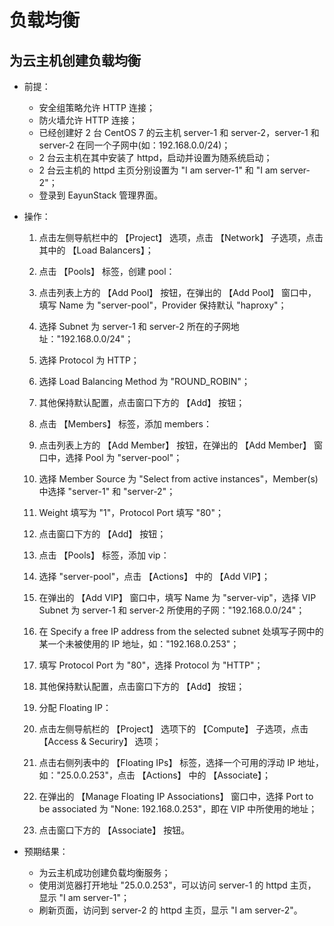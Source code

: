 # 负载均衡

## 为云主机创建负载均衡

* 前提：

  * 安全组策略允许 HTTP 连接；
  * 防火墙允许 HTTP 连接；
  * 已经创建好 2 台 CentOS 7 的云主机 server-1 和 server-2，server-1 和 server-2 在同一个子网中(如：192.168.0.0/24)；
  * 2 台云主机在其中安装了 httpd，启动并设置为随系统启动；
  * 2 台云主机的 httpd 主页分别设置为 "I am server-1" 和 "I am server-2"；
  * 登录到 EayunStack 管理界面。

* 操作：

  1. 点击左侧导航栏中的 【Project】 选项，点击 【Network】 子选项，点击其中的 【Load Balancers】；
  1. 点击 【Pools】 标签，创建 pool：

    1. 点击列表上方的 【Add Pool】 按钮，在弹出的 【Add Pool】 窗口中，填写 Name 为 "server-pool"，Provider 保持默认 "haproxy"；
    1. 选择 Subnet 为 server-1 和 server-2 所在的子网地址："192.168.0.0/24"；
    1. 选择 Protocol 为 HTTP；
    1. 选择 Load Balancing Method 为 "ROUND_ROBIN"；
    1. 其他保持默认配置，点击窗口下方的 【Add】 按钮；

  1. 点击 【Members】 标签，添加 members：

    1. 点击列表上方的 【Add Member】 按钮，在弹出的 【Add Member】 窗口中，选择 Pool 为 "server-pool"；
    1. 选择 Member Source 为 "Select from active instances"，Member(s) 中选择 "server-1" 和 "server-2"；
    1. Weight 填写为 "1"，Protocol Port 填写 "80"；
    1. 点击窗口下方的 【Add】 按钮；

  1. 点击 【Pools】 标签，添加 vip：

    1. 选择 "server-pool"，点击 【Actions】 中的 【Add VIP】；
    1. 在弹出的 【Add VIP】 窗口中，填写 Name 为 "server-vip"，选择 VIP Subnet 为 server-1 和 server-2 所使用的子网："192.168.0.0/24"；
    1. 在 Specify a free IP address from the selected subnet 处填写子网中的某一个未被使用的 IP 地址，如："192.168.0.253"；
    1. 填写 Protocol Port 为 "80"，选择 Protocol 为 "HTTP"；
    1. 其他保持默认配置，点击窗口下方的 【Add】 按钮；

  1. 分配 Floating IP：

    1. 点击左侧导航栏的 【Project】 选项下的 【Compute】 子选项，点击 【Access & Securiry】 选项；
    1. 点击右侧列表中的 【Floating IPs】 标签，选择一个可用的浮动 IP 地址，如："25.0.0.253"，点击 【Actions】 中的 【Associate】；
    1. 在弹出的 【Manage Floating IP Associations】 窗口中，选择 Port to be associated 为 "None: 192.168.0.253"，即在 VIP 中所使用的地址；
    1. 点击窗口下方的 【Associate】 按钮。

* 预期结果：

  * 为云主机成功创建负载均衡服务；
  * 使用浏览器打开地址 "25.0.0.253"，可以访问 server-1 的 httpd 主页，显示 "I am server-1"；
  * 刷新页面，访问到 server-2 的 httpd 主页，显示 "I am server-2"。


